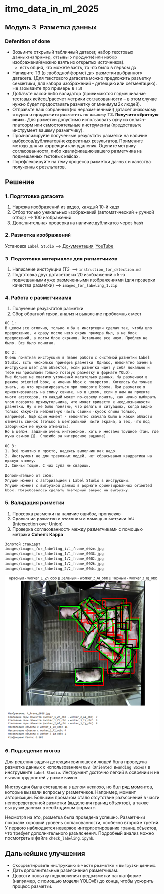 # itmo_data_in_ml_2025

## Модуль 3. Разметка данных

### Defenition of done

- Возьмите открытый табличный датасет, набор текстовых данных(например, отзывы о продукте) или набор изображений(можно взять из открытых источников).
    - есть опция, что можете взять, то что было в первом дз
- Напишите ТЗ (в свободной форме) для разметки выбранного датасета. (Для текстового датасета можно предложить разметку семантики, для набора изображений – детекцию или сегментацию). Не забывайте про примеры в ТЗ!
- Добавьте какой-либо валидатор (принимаются подмешивание тестовых кейсов/рассчет метрики согласованности – в этом случае нужно будет предостаивть разметку от минимум 2х людей).
- Отправьте ваш собранный (но неразмеченный!) датасет знакомому с курса и предложите разметить по вашему ТЗ. **Получите обратную связь.**
Для разметки допустимо использовать одну из онлайн-платформ или самостоятельные инструменты (предоставьте инструмент вашему разметчику).
- Проанализируйте полученные результаты разметки на наличие выбросов/дубликатов/некорректных результатов. Примените методы для их коррекции или удаления. Оцените метрику согласованности, либо квалификацию вашего разметчика на подмешанных тестовых кейсах.
- Порефлексируйте на тему процесса разметки данных и качества полученных результатов.

## Решение

### **1. Подготовка датасета**
1. Нарезка изображений из видео, каждый 10-й кадр
2. Отбор только уникальных изображений (автоматический + ручной отбор) --> 100 изображений
3. Дополнительная проверка на наличие дубликатов через hash

### **2. Разметка изображений**
Установка `Label Studio` --> [Документация](https://labelstud.io/guide/quick_start), [YouTube](https://youtu.be/A0cob_f5BmM?si=B-TorNljYvv4npas)
 
### **3. Подготовка материалов для разметчиков**
1. Написание инструкции (ТЗ) --> `instruction_for_detection.md`
2. Подготовка двух датасетов из 20 изображений с 5-ю подмешанными уже размеченными изображениями (для проверки качества разметки) --> `images_for_labeling_1.zip`

### **4. Работа с разметчиками**
1. Получение результатов разметки
2. Сбор обратной связи, анализ и выявление проблемных мест

```
ОС 1:
В целом все отлично, только я бы в инструкции сделал так, чтобы шло предложение, и сразу после него скрин примера был, а не блок предложений, а потом блок скринов. Остальное все норм. Проблем не было. Все было понятно.

ОС 2:
Очень понятная инструкция в плане работы с системой разметки Label Studio. Есть несколько примеров разметки. Однако, непонятно зачем в инструкции цвет для объектов, если разметка идет у себя локально и тебе мы присылаем только готовую разметку в формате YOLO).
Мне больше не хватило уточнений касательно данных. Мы размечаем в режиме oriented bbox, а именно bbox с поворотом. Хотелось бы точнее знать, на что ориентироваться при повороте bboxа. При разметке я ориентировалась на спину свинок, но в целом, если у нам на проекте много асессоров, то каждый может по-своему понять, как нужно выбирать угол поворота прямоугольника, что может привести к неоднозначности разметки. Ну и не было понятно, что делать в ситуациях, когда видно только какую-то непонятную часть свинки (кусок спины только, например). Ещё один момент - непонятно сначала было в какой области отмечать свинок (только в центральной части экрана, а тех, что под заборчиком не нужно отмечать).
Но в целом, задание очень интересное, хоть и местами трудное (там, где куча свинок 🤯). Спасибо за интересное задание).

ОС 3:
1. Всё понятно и просто, надеюсь выполнил как надо.
2. Инструмент не для тревожных людей, нет сбрасывания квадратика на правую кнопку.
3. Свиньи тощие. С них супа не сваришь.

Дополнительно от себя:
Упущен момент с авторизацией в Label Studio в инструкции.
Упущен момент с выгрузкой данных в формате ориентированных oriented bbox. Потребовалось сделать повторный запрос на выгрузку.
```

### **5. Валидация разметки**
1. Проверка разметки на наличие ошибок, пропусков
2. Сравнение разметки с эталоном с помощью метрики IoU (Intersection over Union)
3. Проверка согласованности между разметчиками с помощью метрики **Cohen’s Kappa**

```
Золотой стандарт
images/images_for_labeling_1/1_frame_0020.jpg
images/images_for_labeling_1/1_frame_0038.jpg
images/images_for_labeling_1/2_frame_0002.jpg
images/images_for_labeling_1/2_frame_0026.jpg
images/images_for_labeling_2/2_frame_0044.jpg
```

![alt text](repo_images/image_16.png)

### **6. Подведение итогов**

Для решения задачи детекции свинюшек и людей была проведена разметка данных с использованием `OBB (Oriented Bounding Boxes)` в инструменте `Label Studio`. Инструмент досточно легкий в освоении и не вызвал трудностей у разметчиков.

Инструкция была составлена в целом неплохо, но был ряд моментов, которые вызвали вопросы у разметчиков. Например, момент авторизации. Большим промахом стало отсутствие разъяснений в части непосредственной разметки (выделения границ объектов), а также выгрузки данных в необходимом формате.

Несмотря на это, разметка была проведена успешно. Разметчики показали хороший уровень согласованности, особенно второй и третий. У первого наблюдается неверное интерпретирование границ объектов, что требует дополнительного разъяснения. Подробный анализ можно посмотреть в файле `check_labeling.ipynb`.

## Дальнейшие улучшения
 - Скорректировать инструкцию в части разметки и выгрузки данных.
 - Дать дополнительные разъяснения разметчикам.
 - Довести попытку подключения предразметки на платформе (например, с помощью модели YOLOv8) до конца, чтобы ускорить процесс разметки.
